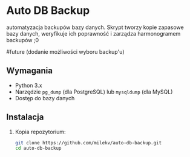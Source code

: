 # Auto DB Backup

automatyzacja backupów bazy danych. 
Skrypt tworzy kopie zapasowe bazy danych, weryfikuje ich poprawność i zarządza harmonogramem backupów ;0

#future (dodanie możliwości wyboru backup'u)

## Wymagania

- Python 3.x
- Narzędzie `pg_dump` (dla PostgreSQL) lub `mysqldump` (dla MySQL)
- Dostęp do bazy danych

## Instalacja

1. Kopia repozytorium:
   ```bash
   git clone https://github.com/milekv/auto-db-backup.git
   cd auto-db-backup

